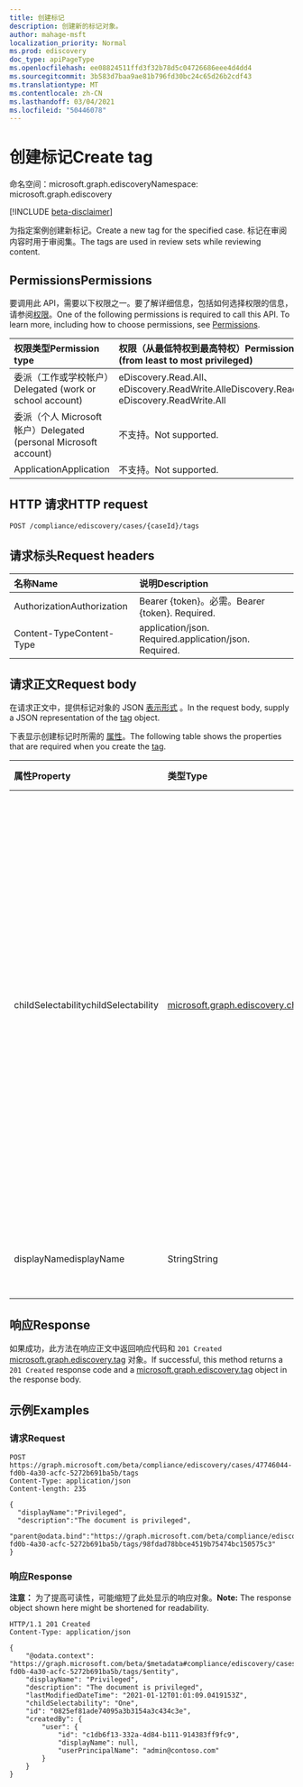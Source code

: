 ```yaml
---
title: 创建标记
description: 创建新的标记对象。
author: mahage-msft
localization_priority: Normal
ms.prod: ediscovery
doc_type: apiPageType
ms.openlocfilehash: ee08824511ffd3f32b78d5c04726686eee4d4dd4
ms.sourcegitcommit: 3b583d7baa9ae81b796fd30bc24c65d26b2cdf43
ms.translationtype: MT
ms.contentlocale: zh-CN
ms.lasthandoff: 03/04/2021
ms.locfileid: "50446078"
---
```

# <a name="create-tag"></a><span data-ttu-id="dac4c-103">创建标记</span><span class="sxs-lookup"><span data-stu-id="dac4c-103">Create tag</span></span>

<span data-ttu-id="dac4c-104">命名空间：microsoft.graph.ediscovery</span><span class="sxs-lookup"><span data-stu-id="dac4c-104">Namespace: microsoft.graph.ediscovery</span></span>

[!INCLUDE [beta-disclaimer](../../includes/beta-disclaimer.md)]

<span data-ttu-id="dac4c-105">为指定案例创建新标记。</span><span class="sxs-lookup"><span data-stu-id="dac4c-105">Create a new tag for the specified case.</span></span>  <span data-ttu-id="dac4c-106">标记在审阅内容时用于审阅集。</span><span class="sxs-lookup"><span data-stu-id="dac4c-106">The tags are used in review sets while reviewing content.</span></span>

## <a name="permissions"></a><span data-ttu-id="dac4c-107">Permissions</span><span class="sxs-lookup"><span data-stu-id="dac4c-107">Permissions</span></span>

<span data-ttu-id="dac4c-p102">要调用此 API，需要以下权限之一。要了解详细信息，包括如何选择权限的信息，请参阅[权限](/graph/permissions-reference)。</span><span class="sxs-lookup"><span data-stu-id="dac4c-p102">One of the following permissions is required to call this API. To learn more, including how to choose permissions, see [Permissions](/graph/permissions-reference).</span></span>

|<span data-ttu-id="dac4c-110">权限类型</span><span class="sxs-lookup"><span data-stu-id="dac4c-110">Permission type</span></span>|<span data-ttu-id="dac4c-111">权限（从最低特权到最高特权）</span><span class="sxs-lookup"><span data-stu-id="dac4c-111">Permissions (from least to most privileged)</span></span>|
|:---|:---|
|<span data-ttu-id="dac4c-112">委派（工作或学校帐户）</span><span class="sxs-lookup"><span data-stu-id="dac4c-112">Delegated (work or school account)</span></span>|<span data-ttu-id="dac4c-113">eDiscovery.Read.All、eDiscovery.ReadWrite.All</span><span class="sxs-lookup"><span data-stu-id="dac4c-113">eDiscovery.Read.All, eDiscovery.ReadWrite.All</span></span>|
|<span data-ttu-id="dac4c-114">委派（个人 Microsoft 帐户）</span><span class="sxs-lookup"><span data-stu-id="dac4c-114">Delegated (personal Microsoft account)</span></span>|<span data-ttu-id="dac4c-115">不支持。</span><span class="sxs-lookup"><span data-stu-id="dac4c-115">Not supported.</span></span>|
|<span data-ttu-id="dac4c-116">Application</span><span class="sxs-lookup"><span data-stu-id="dac4c-116">Application</span></span>|<span data-ttu-id="dac4c-117">不支持。</span><span class="sxs-lookup"><span data-stu-id="dac4c-117">Not supported.</span></span>|

## <a name="http-request"></a><span data-ttu-id="dac4c-118">HTTP 请求</span><span class="sxs-lookup"><span data-stu-id="dac4c-118">HTTP request</span></span>

<!-- {
  "blockType": "ignored"
}
-->

``` http
POST /compliance/ediscovery/cases/{caseId}/tags
```

## <a name="request-headers"></a><span data-ttu-id="dac4c-119">请求标头</span><span class="sxs-lookup"><span data-stu-id="dac4c-119">Request headers</span></span>

|<span data-ttu-id="dac4c-120">名称</span><span class="sxs-lookup"><span data-stu-id="dac4c-120">Name</span></span>|<span data-ttu-id="dac4c-121">说明</span><span class="sxs-lookup"><span data-stu-id="dac4c-121">Description</span></span>|
|:---|:---|
|<span data-ttu-id="dac4c-122">Authorization</span><span class="sxs-lookup"><span data-stu-id="dac4c-122">Authorization</span></span>|<span data-ttu-id="dac4c-p103">Bearer {token}。必需。</span><span class="sxs-lookup"><span data-stu-id="dac4c-p103">Bearer {token}. Required.</span></span>|
|<span data-ttu-id="dac4c-125">Content-Type</span><span class="sxs-lookup"><span data-stu-id="dac4c-125">Content-Type</span></span>|<span data-ttu-id="dac4c-p104">application/json. Required.</span><span class="sxs-lookup"><span data-stu-id="dac4c-p104">application/json. Required.</span></span>|

## <a name="request-body"></a><span data-ttu-id="dac4c-128">请求正文</span><span class="sxs-lookup"><span data-stu-id="dac4c-128">Request body</span></span>

<span data-ttu-id="dac4c-129">在请求正文中，提供标记对象的 JSON [表示形式](../resources/ediscovery-tag.md) 。</span><span class="sxs-lookup"><span data-stu-id="dac4c-129">In the request body, supply a JSON representation of the [tag](../resources/ediscovery-tag.md) object.</span></span>

<span data-ttu-id="dac4c-130">下表显示创建标记时所需的 [属性](../resources/ediscovery-tag.md)。</span><span class="sxs-lookup"><span data-stu-id="dac4c-130">The following table shows the properties that are required when you create the [tag](../resources/ediscovery-tag.md).</span></span>

|<span data-ttu-id="dac4c-131">属性</span><span class="sxs-lookup"><span data-stu-id="dac4c-131">Property</span></span>|<span data-ttu-id="dac4c-132">类型</span><span class="sxs-lookup"><span data-stu-id="dac4c-132">Type</span></span>|<span data-ttu-id="dac4c-133">说明</span><span class="sxs-lookup"><span data-stu-id="dac4c-133">Description</span></span>|
|:---|:---|:---|
|<span data-ttu-id="dac4c-134">childSelectability</span><span class="sxs-lookup"><span data-stu-id="dac4c-134">childSelectability</span></span>|[<span data-ttu-id="dac4c-135">microsoft.graph.ediscovery.childSelectability</span><span class="sxs-lookup"><span data-stu-id="dac4c-135">microsoft.graph.ediscovery.childSelectability</span></span>](../resources/ediscovery-tag.md#childselectability-values)|<span data-ttu-id="dac4c-136">指示单个或多个子标记是否可以与文档关联。</span><span class="sxs-lookup"><span data-stu-id="dac4c-136">Indicates whether a single or multiple child tags can be associated with a document.</span></span> <span data-ttu-id="dac4c-137">可取值为：`One`、`Many`。</span><span class="sxs-lookup"><span data-stu-id="dac4c-137">Possible values are: `One`, `Many`.</span></span>  <span data-ttu-id="dac4c-138">此值控制 UX 是作为复选框还是单选按钮组显示标记。</span><span class="sxs-lookup"><span data-stu-id="dac4c-138">This value controls whether the UX presents the tags as checkboxes or a radio button group.</span></span> <span data-ttu-id="dac4c-139">必需。</span><span class="sxs-lookup"><span data-stu-id="dac4c-139">Required.</span></span>|
|<span data-ttu-id="dac4c-140">displayName</span><span class="sxs-lookup"><span data-stu-id="dac4c-140">displayName</span></span>|<span data-ttu-id="dac4c-141">String</span><span class="sxs-lookup"><span data-stu-id="dac4c-141">String</span></span>|<span data-ttu-id="dac4c-142">标记的显示名称。</span><span class="sxs-lookup"><span data-stu-id="dac4c-142">Display name of the tag.</span></span> <span data-ttu-id="dac4c-143">必需。</span><span class="sxs-lookup"><span data-stu-id="dac4c-143">Required.</span></span>|

## <a name="response"></a><span data-ttu-id="dac4c-144">响应</span><span class="sxs-lookup"><span data-stu-id="dac4c-144">Response</span></span>

<span data-ttu-id="dac4c-145">如果成功，此方法在响应正文中返回响应代码和 `201 Created` [microsoft.graph.ediscovery.tag](../resources/ediscovery-tag.md) 对象。</span><span class="sxs-lookup"><span data-stu-id="dac4c-145">If successful, this method returns a `201 Created` response code and a [microsoft.graph.ediscovery.tag](../resources/ediscovery-tag.md) object in the response body.</span></span>

## <a name="examples"></a><span data-ttu-id="dac4c-146">示例</span><span class="sxs-lookup"><span data-stu-id="dac4c-146">Examples</span></span>

### <a name="request"></a><span data-ttu-id="dac4c-147">请求</span><span class="sxs-lookup"><span data-stu-id="dac4c-147">Request</span></span>

<!-- {
  "blockType": "request",
  "name": "create_tag_from_"
}
-->

``` http
POST https://graph.microsoft.com/beta/compliance/ediscovery/cases/47746044-fd0b-4a30-acfc-5272b691ba5b/tags
Content-Type: application/json
Content-length: 235

{
  "displayName":"Privileged",
  "description":"The document is privileged",
  "parent@odata.bind":"https://graph.microsoft.com/beta/compliance/ediscovery/cases/47746044-fd0b-4a30-acfc-5272b691ba5b/tags/98fdad78bbce4519b75474bc150575c3"
}
```

### <a name="response"></a><span data-ttu-id="dac4c-148">响应</span><span class="sxs-lookup"><span data-stu-id="dac4c-148">Response</span></span>

<span data-ttu-id="dac4c-149">**注意：** 为了提高可读性，可能缩短了此处显示的响应对象。</span><span class="sxs-lookup"><span data-stu-id="dac4c-149">**Note:** The response object shown here might be shortened for readability.</span></span>
<!-- {
  "blockType": "response",
  "truncated": true,
  "@odata.type": "microsoft.graph.ediscovery.tag"
}
-->

``` http
HTTP/1.1 201 Created
Content-Type: application/json

{
    "@odata.context": "https://graph.microsoft.com/beta/$metadata#compliance/ediscovery/cases/47746044-fd0b-4a30-acfc-5272b691ba5b/tags/$entity",
    "displayName": "Privileged",
    "description": "The document is privileged",
    "lastModifiedDateTime": "2021-01-12T01:01:09.0419153Z",
    "childSelectability": "One",
    "id": "0825ef81ade74095a3b3154a3c434c3e",
    "createdBy": {
        "user": {
            "id": "c1db6f13-332a-4d84-b111-914383ff9fc9",
            "displayName": null,
            "userPrincipalName": "admin@contoso.com"
        }
    }
}
```
